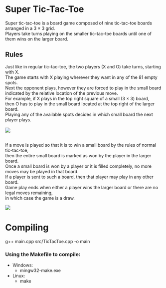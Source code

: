 # Super Tic-Tac-Toe
Super tic-tac-toe is a board game composed of nine tic-tac-toe boards arranged in a 3 × 3 grid.
<br>Players take turns playing on the smaller tic-tac-toe boards until one of them wins on the larger board.

<h2>Rules</h2>

<p>Just like in regular tic-tac-toe, the two players (X and O) take turns, starting with X.
<br>The game starts with X playing wherever they want in any of the 81 empty spots.
<br>Next the opponent plays, however they are forced to play in the small board indicated by the relative location of the previous move.
<br>For example, if X plays in the top right square of a small (3 × 3) board,
<br>then O has to play in the small board located at the top right of the larger board.
<br>Playing any of the available spots decides in which small board the next player plays.
<br><br>
  
<img src="https://upload.wikimedia.org/wikipedia/commons/thumb/5/51/Super_tic-tac-toe_rules_example_-_simple.png/330px-Super_tic-tac-toe_rules_example_-_simple.png">
<br>

<br>If a move is played so that it is to win a small board by the rules of normal tic-tac-toe,
<br>then the entire small board is marked as won by the player in the larger board.
<br>Once a small board is won by a player or it is filled completely, no more moves may be played in that board.
<br>If a player is sent to such a board, then that player may play in any other board.
<br>Game play ends when either a player wins the larger board or there are no legal moves remaining,
<br>in which case the game is a draw.
<br>

<img src="https://upload.wikimedia.org/wikipedia/commons/thumb/7/7d/Super_tic-tac-toe_rules_example.png/330px-Super_tic-tac-toe_rules_example.png">
</p>

# Compiling
g++ main.cpp src/TicTacToe.cpp -o main

### Using the Makefile to compile:
- Windows:
  - mingw32-make.exe
- Linux:
  - make   
